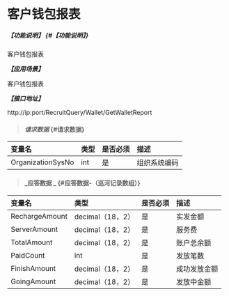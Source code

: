 
# 客户钱包报表

##### _【功能说明】_ {#【功能说明】}

客户钱包报表

_**【应用场景】**_

客户钱包报表

_**【接口地址】**_

http://ip:port/RecruitQuery/Wallet/GetWalletReport

> #### _请求数据_ {#请求数据}

| 变量名 | 类型 | 是否必须 | 描述 |
| :--- | :--- | :--- | :--- |
| OrganizationSysNo | int | 是 | 组织系统编码 |




> #### _应答数据 _ {#应答数据-（巡河记录数组）}

| 变量名 | 类型 | 是否必须 | 描述 |
| :--- | :--- | :--- | :--- |
| RechargeAmount | decimal（18，2） | 是 | 实发金额 |
| ServerAmount| decimal（18，2） | 是 | 服务费|
| TotalAmount | decimal（18，2） | 是 | 账户总余额 |
| PaidCount | int| 是 | 发放笔数|
| FinishAmount | decimal（18，2） | 是 | 成功发放金额|
| GoingAmount | decimal（18，2） | 是 | 发放中金额|

